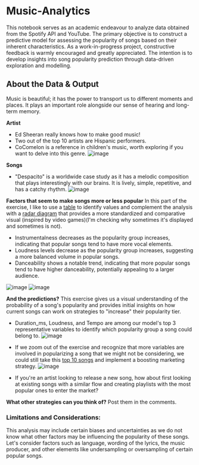 # Music-Analytics


This notebook serves as an academic endeavour to analyze data obtained from the Spotify API and YouTube. The primary
objective is to construct a predictive model for assessing the popularity of songs based on their inherent characteristics. As a work-in-progress project, constructive feedback is warmly encouraged and greatly appreciated. The intention is to develop insights into song
popularity prediction through data-driven exploration and modelling.

## About the Data & Output

Music is beautiful; it has the power to transport us to different moments and places. It plays an important role alongside our sense of hearing and long-term memory.

**Artist**
- Ed Sheeran really knows how to make good music!
- Two out of the top 10 artists are Hispanic performers.
- CoComelon is a reference in children's music, worth exploring if you want to delve into this genre.
  ![image](https://github.com/Edu126/Music-Analytics/assets/97917696/4264df13-9c47-4d3a-b2b0-eb16d3d78e14)


**Songs**
- "Despacito" is a worldwide case study as it has a melodic composition that plays interestingly with our brains. It is lively, simple, repetitive, and has a catchy rhythm.
  ![image](https://github.com/Edu126/Music-Analytics/assets/97917696/71bd91ac-84c9-416d-9236-9ecbc4a3bf62)


**Factors that seem to make songs more or less popular**
In this part of the exercise, I like to use a [table](#Quick-table-view-by-popularity-cluster) to identify values and complement the analysis with a [radar diagram](#3.2.-Multi-variate-Analysis) that provides a more standardized and comparative visual (inspired by video games)(I'm checking why sometimes it's displayed and sometimes is not).

- Instrumentalness decreases as the popularity group increases, indicating that popular songs tend to have more vocal elements.
- Loudness levels decrease as the popularity group increases, suggesting a more balanced volume in popular songs.
- Danceability shows a notable trend, indicating that more popular songs tend to have higher danceability, potentially appealing to a larger audience.

![image](https://github.com/Edu126/Music-Analytics/assets/97917696/7dc2da7d-105d-49af-8831-f690987bdfe2)
![image](https://github.com/Edu126/Music-Analytics/assets/97917696/26b27496-2f1b-4826-be58-970014207baa)



**And the predictions?**
This exercise gives us a visual understanding of the probability of a song's popularity and provides initial insights on how current songs can work on strategies to "increase" their popularity tier.

- Duration_ms, Loudness, and Tempo are among our model's top 3 representative variables to identify which popularity group a song could belong to.
![image](https://github.com/Edu126/Music-Analytics/assets/97917696/04b8f73a-0d2e-4bc8-97f2-296a7b6c2ceb)


- If we zoom out of the exercise and recognize that more variables are involved in popularizing a song that we might not be considering,  we could still take this [top 10 songs]() and implement a boosting marketing strategy.
![image](https://github.com/Edu126/Music-Analytics/assets/97917696/2873b74f-c2cb-430b-9e2e-1e282827a3ef)


- If you're an artist looking to release a new song, how about first looking at existing songs with a similar flow and creating playlists with the most popular ones to enter the market?

**What other strategies can you think of?** Post them in the comments.

### Limitations and Considerations:
This analysis may include certain biases and uncertainties as we do not know what other factors may be influencing the popularity of these songs. Let's consider factors such as language, wording of the lyrics, the music producer, and other elements like undersampling or oversampling of certain popular songs.
